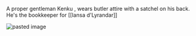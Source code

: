 A proper gentleman Kenku , wears butler attire with a satchel on his back. He's the bookkeeper for [[Iansa d'Lyrandar]]

![pasted image](https://i.imgur.com/0NBqLnD.png)